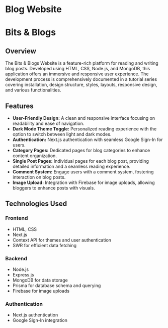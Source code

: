 # Blog Website

# Bits & Blogs

## Overview

The Bits & Blogs Website is a feature-rich platform for reading and writing blog posts. Developed using HTML, CSS, Node.js, and MongoDB, this application offers an immersive and responsive user experience. The development process is comprehensively documented in a tutorial series covering installation, design structure, styles, layouts, responsive design, and various functionalities.

## Features

- **User-Friendly Design:** A clean and responsive interface focusing on readability and ease of navigation.
- **Dark Mode Theme Toggle:** Personalized reading experience with the option to switch between light and dark modes.
- **Authentication:** Next.js authentication with seamless Google Sign-In for users.
- **Category Pages:** Dedicated pages for blog categories to enhance content organization.
- **Single Post Pages:** Individual pages for each blog post, providing detailed information and a seamless reading experience.
- **Comment System:** Engage users with a comment system, fostering interaction on blog posts.
- **Image Upload:** Integration with Firebase for image uploads, allowing bloggers to enhance posts with visuals.

## Technologies Used

### Frontend

- HTML, CSS
- Next.js
- Context API for themes and user authentication
- SWR for efficient data fetching

### Backend

- Node.js
- Express.js
- MongoDB for data storage
- Prisma for database schema and querying
- Firebase for image uploads

### Authentication

- Next.js authentication
- Google Sign-In integration

